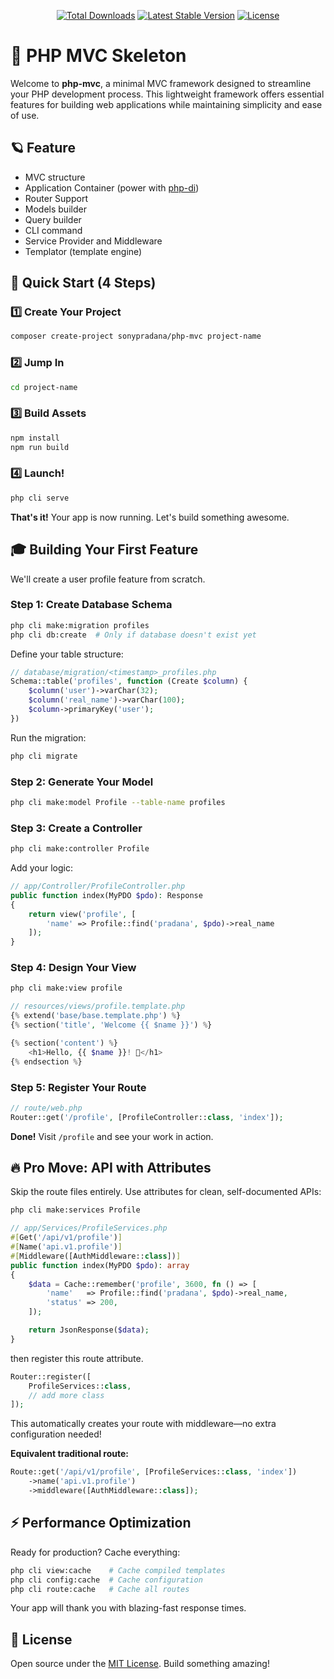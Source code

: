 <p align="center">
<a href="https://packagist.org/packages/sonypradana/php-mvc"><img src="https://img.shields.io/packagist/dt/sonypradana/php-mvc" alt="Total Downloads"></a>
<a href="https://packagist.org/packages/sonypradana/php-mvc"><img src="https://img.shields.io/packagist/v/sonypradana/php-mvc" alt="Latest Stable Version"></a>
<a href="https://packagist.org/packages/sonypradana/php-mvc"><img src="https://img.shields.io/packagist/l/sonypradana/php-mvc" alt="License"></a>
</p>

# 🚀 PHP MVC Skeleton
Welcome to **php-mvc**, a minimal MVC framework designed to streamline your PHP development process. This lightweight framework offers essential features for building web applications while maintaining simplicity and ease of use.

## 🪐 Feature
- MVC structure
- Application Container (power with [php-di](https://github.com/PHP-DI/PHP-DI))
- Router Support
- Models builder
- Query builder
- CLI command
- Service Provider and Middleware
- Templator (template engine)

## 🎯 Quick Start (4 Steps)

### 1️⃣ Create Your Project
```bash
composer create-project sonypradana/php-mvc project-name
```

### 2️⃣ Jump In
```bash
cd project-name
```

### 3️⃣ Build Assets
```bash
npm install
npm run build
```

### 4️⃣ Launch!
```bash
php cli serve
```

**That's it!** Your app is now running. Let's build something awesome.


## 🎓 Building Your First Feature

We'll create a user profile feature from scratch.

### Step 1: Create Database Schema
```bash
php cli make:migration profiles
php cli db:create  # Only if database doesn't exist yet
```

Define your table structure:
```php
// database/migration/<timestamp>_profiles.php
Schema::table('profiles', function (Create $column) {
    $column('user')->varChar(32);
    $column('real_name')->varChar(100);
    $column->primaryKey('user');
})
```

Run the migration:
```bash
php cli migrate
```

### Step 2: Generate Your Model
```bash
php cli make:model Profile --table-name profiles
```

### Step 3: Create a Controller
```bash
php cli make:controller Profile
```

Add your logic:
```php
// app/Controller/ProfileController.php
public function index(MyPDO $pdo): Response
{
    return view('profile', [
        'name' => Profile::find('pradana', $pdo)->real_name
    ]);
}
```

### Step 4: Design Your View
```bash
php cli make:view profile
```

```php
// resources/views/profile.template.php
{% extend('base/base.template.php') %}
{% section('title', 'Welcome {{ $name }}') %}

{% section('content') %}
    <h1>Hello, {{ $name }}! 👋</h1>
{% endsection %}
```

### Step 5: Register Your Route
```php
// route/web.php
Router::get('/profile', [ProfileController::class, 'index']);
```

**Done!** Visit `/profile` and see your work in action.


## 🔥 Pro Move: API with Attributes

Skip the route files entirely. Use attributes for clean, self-documented APIs:

```bash
php cli make:services Profile
```

```php
// app/Services/ProfileServices.php
#[Get('/api/v1/profile')]
#[Name('api.v1.profile')]
#[Middleware([AuthMiddleware::class])]
public function index(MyPDO $pdo): array
{
    $data = Cache::remember('profile', 3600, fn () => [
        'name'   => Profile::find('pradana', $pdo)->real_name,
        'status' => 200,
    ]);

    return JsonResponse($data);
}
```
then register this route attribute.
```php
Router::register([
    ProfileServices::class,
    // add more class
]);
```

This automatically creates your route with middleware—no extra configuration needed!

**Equivalent traditional route:**
```php
Route::get('/api/v1/profile', [ProfileServices::class, 'index'])
    ->name('api.v1.profile')
    ->middleware([AuthMiddleware::class]);
```

## ⚡ Performance Optimization

Ready for production? Cache everything:

```bash
php cli view:cache    # Cache compiled templates
php cli config:cache  # Cache configuration
php cli route:cache   # Cache all routes
```

Your app will thank you with blazing-fast response times.

## 📄 License

Open source under the [MIT License](https://opensource.org/licenses/MIT). Build something amazing!

